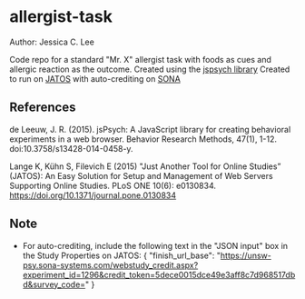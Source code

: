 # allergist-task

Author: Jessica C. Lee

Code repo for a standard "Mr. X" allergist task with foods as cues and allergic reaction as the outcome.
Created using the [jspsych library](https://www.jspsych.org/)
Created to run on [JATOS](https://www.jatos.org/) with auto-crediting on [SONA](www.sona-systems.com)

## References
de Leeuw, J. R. (2015). jsPsych: A JavaScript library for creating behavioral experiments in a web browser. Behavior Research Methods, 47(1), 1-12. doi:10.3758/s13428-014-0458-y.

Lange K, Kühn S, Filevich E (2015) "Just Another Tool for Online Studies” (JATOS): An Easy Solution for Setup and Management of Web Servers Supporting Online Studies. PLoS ONE 10(6): e0130834. https://doi.org/10.1371/journal.pone.0130834

## Note
* For auto-crediting, include the following text in the "JSON input" box in the Study Properties on JATOS:
{
  "finish_url_base": "https://unsw-psy.sona-systems.com/webstudy_credit.aspx?experiment_id=1296&credit_token=5dece0015dce49e3aff8c7d968517dbd&survey_code="
}
